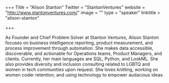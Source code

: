 +++
Title = "Alison Stanton"
Twitter = "StantonVentures"
website = "http://www.stantonventures.com/"
image = ""
type = "speaker"
linktitle = "alison-stanton"

+++

As Founder and Chief Problem Solver at Stanton Ventures, Alison Stanton focuses on business intelligence reporting, product measurement, and process improvement through automation. She makes data accessible, discoverable, and actionable for Operations teams, Product Managers, and clients. Currently, her main languages are SQL, Python, and LookML. She also provides diversity and inclusion consulting related to LGBTQ and women in tech communities upon request. She loves knitting, working on women coder retention, and using technology to empower audacious ideas.
